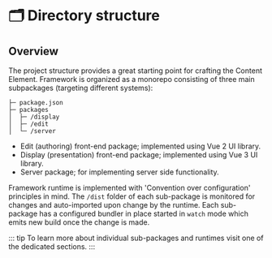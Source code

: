 # 🗂️ Directory structure

## Overview

The project structure provides a great starting point for crafting
the Content Element. Framework is organized as a monorepo consisting of three
main subpackages (targeting different systems):

```
├─ package.json
├─ packages
│  ├─ /display
│  ├─ /edit
│  └─ /server
```

- Edit (authoring) front-end package; implemented using Vue 2 UI library.
- Display (presentation) front-end package; implemented using Vue 3 UI library.
- Server package; for implementing server side functionality.

Framework runtime is implemented with 'Convention over configuration' principles
in mind. The `/dist` folder of each sub-package is monitored for changes and
auto-imported upon change by the runtime. Each sub-package has a configured
bundler in place started in `watch` mode which emits new build once the change
is made.

::: tip
To learn more about individual sub-packages and runtimes visit one of the
dedicated sections.
:::
